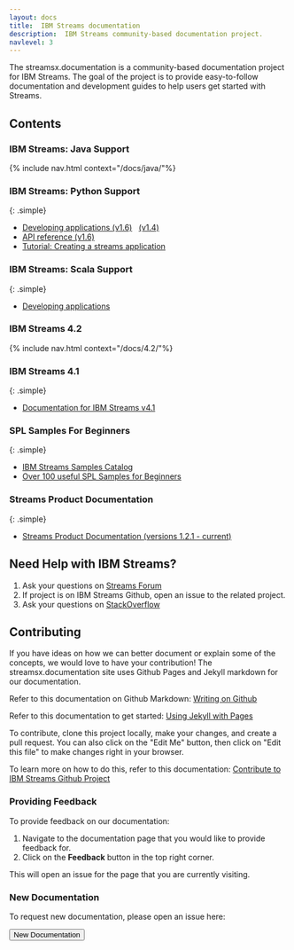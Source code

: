 ```yaml
---
layout: docs
title:  IBM Streams documentation
description:  IBM Streams community-based documentation project. 
navlevel: 3 
---
```

The streamsx.documentation is a community-based documentation project for IBM Streams.
The goal of the project is to provide easy-to-follow documentation and development guides to help users get started with Streams.

## Contents

### IBM Streams: Java Support

{% include nav.html context="/docs/java/"%}

### IBM Streams: Python Support

{: .simple}
* [Developing applications (v1.6)](/streamsx.documentation/docs/python/1.6/python-appapi-devguide/) &nbsp; [(v1.4)](/streamsx.documentation/docs/python/1.4/python-appapi-devguide/)
* [API reference (v1.6)](http://ibmstreams.github.io/streamsx.topology/doc/releases/1.6/pythondoc/streamsx.rest.html)
* [Tutorial: Creating a streams application](/streamsx.documentation/docs/python/tutorial_python/)

### IBM Streams: Scala Support

{: .simple}
* [Developing applications](https://github.com/IBMStreams/streamsx.topology/wiki/Scala-Support)

### IBM Streams 4.2

{% include nav.html context="/docs/4.2/"%}

### IBM Streams 4.1

{: .simple}
* [Documentation for IBM Streams v4.1](/streamsx.documentation/docs/4.1/)

### SPL Samples For Beginners

{: .simple}
* [IBM Streams Samples Catalog](https://ibmstreams.github.io/samples)
* [Over 100 useful SPL Samples for Beginners](samples/)

### Streams Product Documentation

{: .simple}
* [Streams Product Documentation (versions 1.2.1 - current)](http://www.ibm.com/support/knowledgecenter/SSCRJU/SSCRJU_welcome.html)

## Need Help with IBM Streams?

1.  Ask your questions on [Streams Forum](https://developer.ibm.com/answers/smart-spaces/22/streamsdev.html)
2.  If project is on IBM Streams Github, open an issue to the related project.
3.  Ask your questions on [StackOverflow](http://stackoverflow.com/questions/tagged/infosphere-spl)

## Contributing

If you have ideas on how we can better document or explain some of the concepts, we would love to have your contribution!  The streamsx.documentation site uses Github Pages and Jekyll markdown for our documentation.

Refer to this documentation on Github Markdown:  [Writing on Github](https://help.github.com/categories/writing-on-github)

Refer to this documentation to get started:  [Using Jekyll with Pages](https://help.github.com/articles/using-jekyll-with-pages/)  

To contribute, clone this project locally, make your changes, and create a pull request. You can also click on the "Edit Me" button, then click on "Edit this file" to make changes right in your browser.

To learn more on how to do this, refer to this documentation:  [Contribute to IBM Streams Github Project](https://developer.ibm.com/streamsdev/docs/contribute-github-project/)

### Providing Feedback

To provide feedback on our documentation:

1.  Navigate to the documentation page that you would like to provide feedback for.
1.  Click on the **Feedback** button in the top right corner.

This will open an issue for the page that you are currently visiting.  

### New Documentation

To request new documentation, please open an issue here:

   <form action="https://github.com/IBMStreams/streamsx.documentation/issues/new" target="_blank">
      <input type="submit" value="New Documentation">
   </form>
<br>

